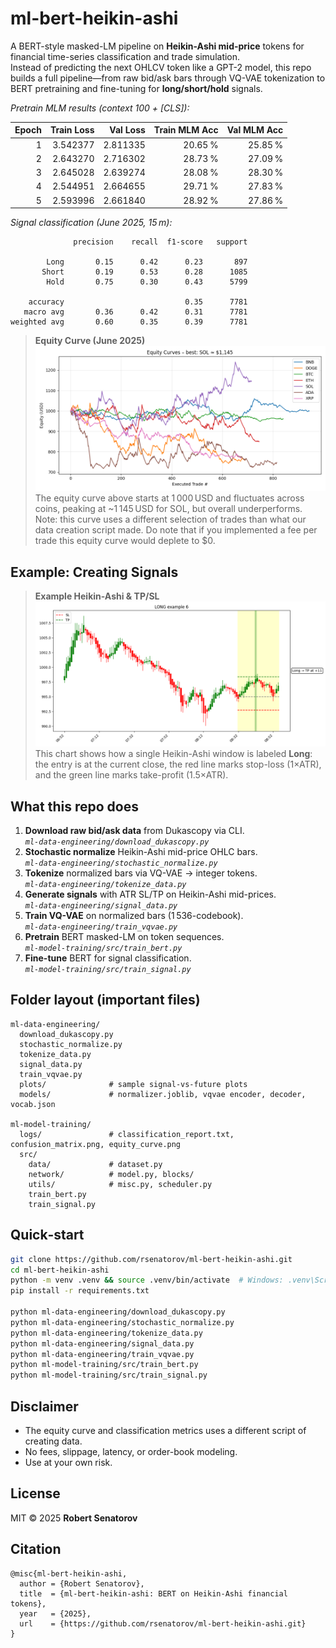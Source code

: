 # ml-bert-heikin-ashi

A BERT-style masked-LM pipeline on **Heikin-Ashi mid-price** tokens for financial time-series classification and trade simulation.  
Instead of predicting the next OHLCV token like a GPT-2 model, this repo builds a full pipeline—from raw bid/ask bars through VQ-VAE tokenization to BERT pretraining and fine-tuning for **long/short/hold** signals.

*Pretrain MLM results (context 100 + [CLS]):*  

| Epoch | Train Loss | Val Loss | Train MLM Acc | Val MLM Acc |
|------:|-----------:|---------:|--------------:|-----------:|
| 1     | 3.542377   | 2.811335 | 20.65 %       | 25.85 %    |
| 2     | 2.643270   | 2.716302 | 28.73 %       | 27.09 %    |
| 3     | 2.645028   | 2.639274 | 28.08 %       | 28.30 %    |
| 4     | 2.544951   | 2.664655 | 29.71 %       | 27.83 %    |
| 5     | 2.593996   | 2.661840 | 28.92 %       | 27.86 %    |

*Signal classification (June 2025, 15 m):*

```
              precision    recall  f1-score   support

        Long       0.15      0.42      0.23       897
       Short       0.19      0.53      0.28      1085
        Hold       0.75      0.30      0.43      5799

    accuracy                           0.35      7781
   macro avg       0.36      0.42      0.31      7781
weighted avg       0.60      0.35      0.39      7781
```

> **Equity Curve (June 2025)**  
> ![Equity Curve](ml-model-training/logs/equity_curve.png)  
> The equity curve above starts at 1 000 USD and fluctuates across coins, peaking at ~1 145 USD for SOL, but overall underperforms. Note: this curve uses a different selection of trades than what our data creation script made. Do note that if you implemented a fee per trade this equity curve would deplete to $0.

## Example: Creating Signals

> **Example Heikin-Ashi & TP/SL**  
> ![Signal Example](ml-data-engineering/plots/long_6.png)  
> This chart shows how a single Heikin-Ashi window is labeled **Long**: the entry is at the current close, the red line marks stop-loss (1×ATR), and the green line marks take-profit (1.5×ATR).

## What this repo does

1. **Download raw bid/ask data** from Dukascopy via CLI.  
   *`ml-data-engineering/download_dukascopy.py`*  
2. **Stochastic normalize** Heikin-Ashi mid-price OHLC bars.  
   *`ml-data-engineering/stochastic_normalize.py`*  
3. **Tokenize** normalized bars via VQ-VAE → integer tokens.  
   *`ml-data-engineering/tokenize_data.py`*  
4. **Generate signals** with ATR SL/TP on Heikin-Ashi mid-prices.  
   *`ml-data-engineering/signal_data.py`*  
5. **Train VQ-VAE** on normalized bars (1 536-codebook).  
   *`ml-data-engineering/train_vqvae.py`*  
6. **Pretrain** BERT masked-LM on token sequences.  
   *`ml-model-training/src/train_bert.py`*  
7. **Fine-tune** BERT for signal classification.  
   *`ml-model-training/src/train_signal.py`*  

## Folder layout (important files)

```
ml-data-engineering/
  download_dukascopy.py
  stochastic_normalize.py
  tokenize_data.py
  signal_data.py
  train_vqvae.py
  plots/              # sample signal-vs-future plots
  models/             # normalizer.joblib, vqvae encoder, decoder, vocab.json

ml-model-training/
  logs/               # classification_report.txt, confusion_matrix.png, equity_curve.png
  src/
    data/             # dataset.py
    network/          # model.py, blocks/
    utils/            # misc.py, scheduler.py
    train_bert.py
    train_signal.py
```

## Quick‑start

```bash
git clone https://github.com/rsenatorov/ml-bert-heikin-ashi.git
cd ml-bert-heikin-ashi
python -m venv .venv && source .venv/bin/activate  # Windows: .venv\Scripts\activate
pip install -r requirements.txt

python ml-data-engineering/download_dukascopy.py
python ml-data-engineering/stochastic_normalize.py
python ml-data-engineering/tokenize_data.py
python ml-data-engineering/signal_data.py
python ml-data-engineering/train_vqvae.py
python ml-model-training/src/train_bert.py
python ml-model-training/src/train_signal.py
```

## Disclaimer

- The equity curve and classification metrics uses a different script of creating data.  
- No fees, slippage, latency, or order-book modeling.  
- Use at your own risk.

## License

MIT © 2025 **Robert Senatorov**

## Citation

```
@misc{ml-bert-heikin-ashi,
  author = {Robert Senatorov},
  title  = {ml-bert-heikin-ashi: BERT on Heikin-Ashi financial tokens},
  year   = {2025},
  url    = {https://github.com/rsenatorov/ml-bert-heikin-ashi.git}
}
```
